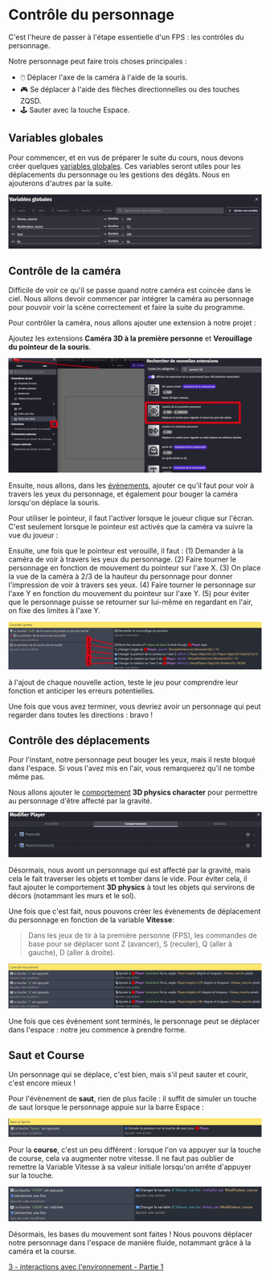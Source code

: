 # Contrôle du personnage 

C'est l'heure de passer à l'étape essentielle d'un FPS : les contrôles du personnage. 

Notre personnage peut faire trois choses principales : 
  - 🖱️ Déplacer l'axe de la caméra à l'aide de la souris.  
  - 🎮 Se déplacer à l'aide des flèches directionnelles ou des touches ZQSD.  
  - 🕹️ Sauter avec la touche Espace.

## Variables globales 

Pour commencer, et en vus de préparer le suite du cours, nous devons créer quelques [variables globales](https://github.com/g404-code-gaming/GDevelop_Cour/blob/main/Variables.md). 
Ces variables seront utiles pour les déplacements du personnage ou les gestions des dégâts. Nous en ajouterons d'autres par la suite. 

![image](https://github.com/g404-code-gaming/Pick-Pack---Action-Adventure-Game/blob/main/Image/0_controle.JPG)

## Contrôle de la caméra 

Difficile de voir ce qu'il se passe quand notre caméra est coincée dans le ciel. Nous allons devoir commencer par intégrer la caméra au personnage pour pouvoir voir la scène correctement et faire la suite du programme.

Pour contrôler la caméra, nous allons ajouter une extension à notre projet : 

Ajoutez les extensions **Caméra 3D à la première personne** et **Verouillage du pointeur de la souris**.

![image](https://github.com/g404-code-gaming/Pick-Pack---Action-Adventure-Game/blob/main/Image/1_controle.JPG)

Ensuite, nous allons, dans les [évènements](https://github.com/g404-code-gaming/GDevelop_Cour/blob/main/%C3%A9v%C3%A8nements.md), ajouter ce qu'il faut pour voir à travers les yeux du personnage, et également pour bouger la caméra lorsqu'on déplace la souris.

Pour utiliser le pointeur, il faut l'activer lorsque le joueur clique sur l'écran. C'est seulement lorsque le pointeur est activés que la caméra va suivre la vue du joueur : 

Ensuite, une fois que le pointeur est verouillé, il faut : 
  (1) Demander à la caméra de voir à travers les yeux du personnage. 
  (2) Faire tourner le personnage en fonction de mouvement du pointeur sur l'axe X.
  (3) On place la vue de la caméra à 2/3 de la hauteur du personnage pour donner l'impression de voir à travers ses yeux.
  (4) Faire tourner le personnage sur l'axe Y en fonction du mouvement du pointeur sur l'axe Y. 
  (5) pour éviter que le personnage puisse se retourner sur lui-même en regardant en l'air, on fixe des limites à l'axe Y.

![image](https://github.com/g404-code-gaming/Pick-Pack---Action-Adventure-Game/blob/main/Image/2_controle.JPG)

à l'ajout de chaque nouvelle action, teste le jeu pour comprendre leur fonction et anticiper les erreurs potentielles. 

Une fois que vous avez terminer, vous devriez avoir un personnage qui peut regarder dans toutes les directions : bravo ! 

## Contrôle des déplacements 

Pour l'instant, notre personnage peut bouger les yeux, mais il reste bloqué dans l'espace. Si vous l'avez mis en l'air, vous remarquerez qu'il ne tombe même pas. 

Nous allons ajouter le [comportement](https://github.com/g404-code-gaming/GDevelop_Cour/blob/main/Comportement.md) **3D physics character** pour permettre au personnage d'être affecté par la gravité.

![image](https://github.com/g404-code-gaming/Pick-Pack---Action-Adventure-Game/blob/main/Image/3_controle.JPG)

Désormais, nous avont un personnage qui est affecté par la gravité, mais cela le fait traverser les objets et tomber dans le vide. 
Pour éviter cela, il faut ajouter le comportement **3D physics** à tout les objets qui servirons de décors (notammant les murs et le sol). 

Une fois que c'est fait, nous pouvons créer les évènements de déplacement du personnage en fonction de la variable **Vitesse**: 

> Dans les jeux de tir à la première personne (FPS), les commandes de base pour se déplacer sont Z (avancer), S (reculer), Q (aller à gauche), D (aller à droite).

![image](https://github.com/g404-code-gaming/Pick-Pack---Action-Adventure-Game/blob/main/Image/4_controle.JPG)

Une fois que ces évènement sont terminés, le personnage peut se déplacer dans l'espace : notre jeu commence à prendre forme.

## Saut et Course 

Un personnage qui se déplace, c'est bien, mais s'il peut sauter et courir, c'est encore mieux ! 

Pour l'évènement de **saut**, rien de plus facile : il suffit de simuler un touche de saut lorsque le personnage appuie sur la barre Espace : 

![image](https://github.com/g404-code-gaming/Pick-Pack---Action-Adventure-Game/blob/main/Image/5_controle.JPG)

Pour la **course**, c'est un peu différent : lorsque l'on va appuyer sur la touche de course, cela va augmenter notre vitesse. 
Il ne faut pas oublier de remettre la Variable Vitesse à sa valeur initiale lorsqu'on arrête d'appuyer sur la touche. 

![image](https://github.com/g404-code-gaming/Pick-Pack---Action-Adventure-Game/blob/main/Image/6_controle.JPG)

Désormais, les bases du mouvement sont faites ! Nous pouvons déplacer notre personnage dans l'espace de manière fluide, notammant grâce à la caméra et la course. 

[3 - interactions avec l'environnement - Partie 1]()


